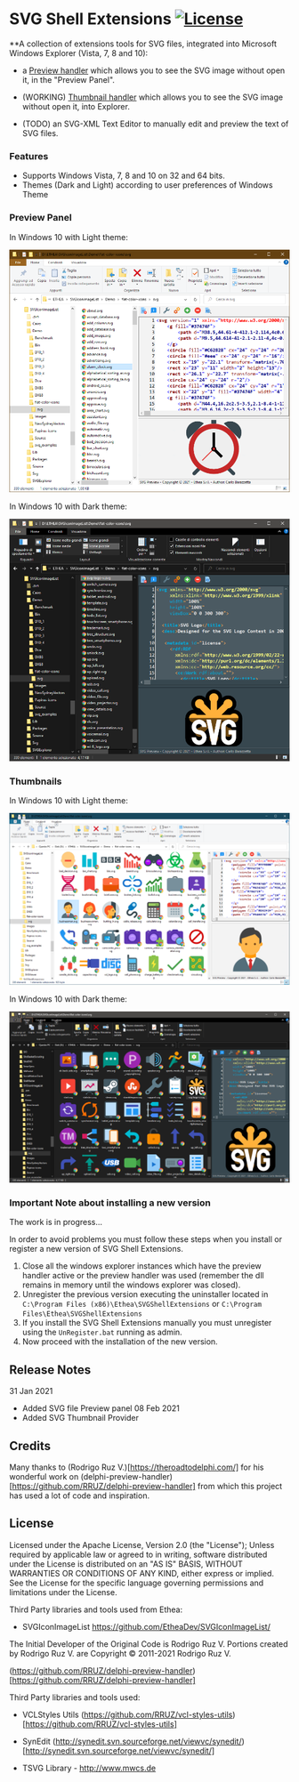 # SVG Shell Extensions [![License](https://img.shields.io/badge/License-Apache%202.0-yellowgreen.svg)](https://opensource.org/licenses/Apache-2.0)

**A collection of extensions tools for SVG files, integrated into Microsoft Windows Explorer (Vista, 7, 8 and 10):

- a [Preview handler](http://msdn.microsoft.com/en-us/magazine/cc163487.aspx)  which allows you to see the SVG image without open it, in the "Preview Panel".
 
- (WORKING) [Thumbnail handler](https://docs.microsoft.com/en-us/windows/win32/shell/thumbnail-providers) which allows you to see the SVG image without open it, into Explorer.

- (TODO) an SVG-XML Text Editor to manually edit and preview the text of SVG files.


### Features ###
* Supports Windows Vista, 7, 8 and 10 on 32 and 64 bits.
* Themes (Dark and Light) according to user preferences of Windows Theme

### Preview Panel ###

In Windows 10 with Light theme:

![Preview Panel Light](./Images/PreviewPanelLight.png)

In Windows 10 with Dark theme:

![Preview Panel Dark](./Images/PreviewPanelDark.png)

### Thumbnails ###

In Windows 10 with Light theme:

![Preview Thumbnails Light](./Images/PreviewThumbnailsLight.png)

In Windows 10 with Dark theme:

![Preview Thumbnails Dark](./Images/PreviewThumbnailsDark.png)

### Important Note about installing a new version ###

The work is in progress...

In order to avoid problems you must follow these steps when you install or register a new 
version of SVG Shell Extensions.

  1. Close all the windows explorer instances which have the preview handler active or the
     preview handler was used (remember the dll remains in memory until the windows explorer 
     was closed).
  2. Unregister the previous version executing the uninstaller located in 
     `C:\Program Files (x86)\Ethea\SVGShellExtensions` or 
     `C:\Program Files\Ethea\SVGShellExtensions`
  3. If you install the SVG Shell Extensions manually you must unregister using the `UnRegister.bat`
     running as admin.
  4. Now proceed with the installation of the new version.

## Release Notes ##

31 Jan 2021
- Added SVG file Preview panel
08 Feb 2021
- Added SVG Thumbnail Provider

## Credits ##

Many thanks to (Rodrigo Ruz V.)[https://theroadtodelphi.com/] for his wonderful work on (delphi-preview-handler) [https://github.com/RRUZ/delphi-preview-handler] from which this project has used a lot of code and inspiration.

## License ##

Licensed under the Apache License, Version 2.0 (the "License");
Unless required by applicable law or agreed to in writing, software distributed under the License is distributed on an "AS IS" BASIS, WITHOUT WARRANTIES OR CONDITIONS OF ANY KIND, either express or implied. See the License for the specific language governing permissions and limitations under the License.

Third Party libraries and tools used from Ethea:

- SVGIconImageList https://github.com/EtheaDev/SVGIconImageList/

The Initial Developer of the Original Code is Rodrigo Ruz V. Portions created by Rodrigo Ruz V. are Copyright © 2011-2021 Rodrigo Ruz V.

(https://github.com/RRUZ/delphi-preview-handler)[https://github.com/RRUZ/delphi-preview-handler]

Third Party libraries and tools used:

- VCLStyles Utils (https://github.com/RRUZ/vcl-styles-utils)[https://github.com/RRUZ/vcl-styles-utils]

- SynEdit (http://synedit.svn.sourceforge.net/viewvc/synedit/)[http://synedit.svn.sourceforge.net/viewvc/synedit/]

- TSVG Library - http://www.mwcs.de

